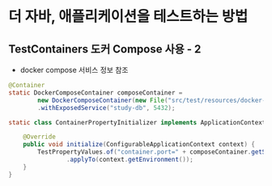 # 더 자바, 애플리케이션을 테스트하는 방법

## TestContainers 도커 Compose 사용 - 2
- docker compose 서비스 정보 참조

```java
@Container
static DockerComposeContainer composeContainer =
        new DockerComposeContainer(new File("src/test/resources/docker-compose.yml"))
        .withExposedService("study-db", 5432);

static class ContainerPropertyInitializer implements ApplicationContextInitializer<ConfigurableApplicationContext> {

	@Override
	public void initialize(ConfigurableApplicationContext context) {
		TestPropertyValues.of("container.port=" + composeContainer.getServicePort("study-db", 5432))
				.applyTo(context.getEnvironment());
	}
}
```
